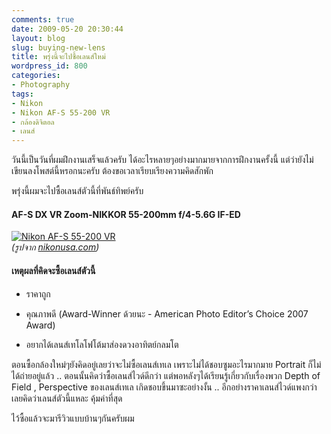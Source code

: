 ```yaml
---
comments: true
date: 2009-05-20 20:30:44
layout: blog
slug: buying-new-lens
title: พรุ่งนี้จะไปซื้อเลนส์ใหม่
wordpress_id: 800
categories:
- Photography
tags:
- Nikon
- Nikon AF-S 55-200 VR
- กล้องดิจิตอล
- เลนส์
---
```


วันนี้เป็นวันที่ผมฝึกงานเสร็จแล้วครับ ได้อะไรหลายๆอย่างมากมายจากการฝึกงานครั้งนี้ แต่ว่ายังไม่เขียนลงโพสต์นี้หรอกนะครับ ต้องขอเวลาเรียบเรียงความคิดสักพัก

 

พรุ่งนี้ผมจะไปซื้อเลนส์ตัวนี้ที่พันธ์ทิพย์ครับ 

 

#### AF-S DX VR Zoom-NIKKOR 55-200mm f/4-5.6G IF-ED

 

[![Nikon AF-S 55-200 VR](http://www.armno.in.th/wp-content/uploads/2009/05/55200vr-thumb.jpg)](http://www.armno.in.th/wp-content/uploads/2009/05/55200vr.jpg)      
_(รูปจาก [nikonusa.com](http://www.nikonusa.com))_

 

#### เหตุผลที่คิดจะซื้อเลนส์ตัวนี้

 

  
  * ราคาถูก
   
  * คุณภาพดี (Award-Winner ด้วยนะ - American Photo Editor’s Choice 2007 Award)
   
  * อยากได้เลนส์เทโลโฟโต้มาส่องดวงอาทิตย์กลมโต
 

ตอนซื้อกล้องใหม่ๆยังคิดอยู่เลยว่าจะไม่ซื้อเลนส์เทเล เพราะไม่ได้ชอบซูมอะไรมากมาย Portrait ก็ไม่ได้ถ่ายอยู่แล้ว .. ตอนนั้นคิดว่าซื้อเลนส์ไวด์ดีกว่า แต่พอหลังๆได้เรียนรู้เกี่ยวกับเรื่องพวก Depth of Field , Perspective ของเลนส์เทเล เกิดชอบขึ้นมาซะอย่างงั้น .. อีกอย่างราคาเลนส์ไวด์แพงกว่า เลยคิดว่าเลนส์ตัวนี้แหละ คุ้มค่าที่สุด

 

ไว้ซื้อแล้วจะมารีวิวแบบบ้านๆกันครับผม
